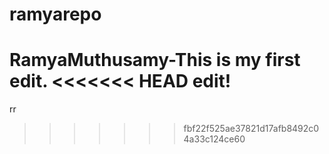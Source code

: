 # ramyarepo
RamyaMuthusamy-This is my first edit.
<<<<<<< HEAD
edit!
=======
rr
>>>>>>> fbf22f525ae37821d17afb8492c04a33c124ce60

